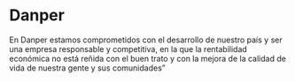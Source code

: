 # Danper
En Danper estamos comprometidos con el desarrollo de nuestro país y ser una empresa responsable y competitiva, en la que la rentabilidad económica no está reñida con el buen trato y con la mejora de la calidad de vida de nuestra gente y sus comunidades”
